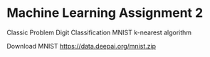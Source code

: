 # Machine Learning Assignment 2
Classic Problem
Digit Classification MNIST
k-nearest algorithm


Download MNIST
https://data.deepai.org/mnist.zip
